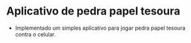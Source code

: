 # Aplicativo de pedra papel tesoura


* Implementado um simples aplicativo para jogar pedra papel tesoura contra o celular.
